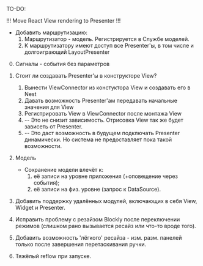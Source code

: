 TO-DO:

!!! Move React View rendering to Presenter !!!

- Добавить маршрутизацию:
    1) Маршрутизатор - модель. Регистрируется в Службе моделей.
    2) К маршрутизатору имеют доступ все Presenter'ы, в том числе и долгоиграющий LayoutPresenter

0. Сигналы - события без параметров

1. Стоит ли создавать Presenter'ы в конструкторе View?
    1) Вынести ViewConnector из констуктора View и создавать его в Nest
    2) Давать возможность Presenter'ам передавать начальные значения для View
    3) Регистрировать View в ViewConnector после монтажа View
    4) -- Это не снизит зависимость. Отрисовка View так же будет зависеть от Presenter.
    5) -- Это даст возможность в будущем подключать Presenter динамически. Но система не предоставляет пока такой возможности.    
2. Модель
    * Сохранение модели влечёт к: 
        1) её записи на уровне приложения (+оповещение через события);
        2) её записи на физ. уровне (запрос к DataSource).
3. Добавить поддержку удалённых модулей, включающих в себя View, Widget и Presenter.
4. Исправить проблему с резайзом Blockly после переключении режимов (слишком рано вызывается ресайз или что-то вроде того).
5. Добавить возможность 'лёгкого' ресайза - изм. разм. панелей только после завершения перетаскивания ручки.
6. Тяжёлый reflow при запуске.